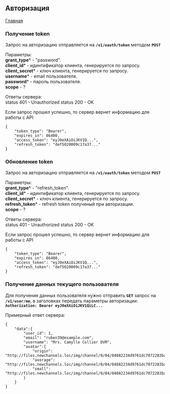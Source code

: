 ## Авторизация

[Главная](main.md) 

### Получение token
 
Запрос на авторизацию отправляется на **`/v1/oauth/token`** 
методом **`POST`**

Параметры:<br>
**grant_type*** - "password".<br>
**client_id*** - идинтификатор клиента, генерируется по запросу.<br>
**client_secret*** - ключ клиента, генерируется по запросу.<br>
**username*** - email пользователя.<br>
**password*** - пароль пользователя.<br>
**scope** - ?

Ответы сервера:<br>
status 401 - Unauthorized
status 200 - OK

Если запрос прошел успешно, то сервер вернет информацию для 
работы с API

```
{
    "token_type": "Bearer",
    "expires_in": 86400,
    "access_token": "eyJ0eXAiOiJKV1Q...",
    "refresh_token": "def5020009c17a37..."
}
```

### Обновление token
 
Запрос на авторизацию отправляется на **`/v1/oauth/token`** 
методом **`POST`**

Параметры:<br>
**grant_type*** - "refresh_token".<br>
**client_id*** - идинтификатор клиента, генерируется по запросу.<br>
**client_secret*** - ключ клиента, генерируется по запросу.<br>
**refresh_token*** - refresh token полученый при авторизации.<br>
**scope** - ?

Ответы сервера:<br>
status 401 - Unauthorized
status 200 - OK

Если запрос прошел успешно, то сервер вернет информацию для 
работы с API

```
{
    "token_type": "Bearer",
    "expires_in": 86400,
    "access_token": "eyJ0eXAiOiJKV1Q...",
    "refresh_token": "def5020009c17a37..."
}
```

### Получение данных текущего пользователя

Для получения данных пользователя нужно отправить **`GET`** 
запрос на **`/v1/user/me`**, в заголовках передать параметры 
авторизации:<br>
**`Authorization: Bearer eyJ0eXAiOiJKV1QiLC...`**

Примерный ответ сервера:

```
{
    "data":{
        "user_id": 1,
        "email": "ruben39@example.com",
        "username": "Mrs. Camylle Collier DVM",
        "avatar":{
            "origin": "http://files.newchannels.loc/img/channel/0/04/04882234d9761dc7072283ba61e2c29b.jpg",
            "average": "http://files.newchannels.loc/img/channel/0/04/04882234d9761dc7072283ba61e2c29b_400.jpg",
            "small": "http://files.newchannels.loc/img/channel/0/04/04882234d9761dc7072283ba61e2c29b_150.jpg"
        }
    }
}
```